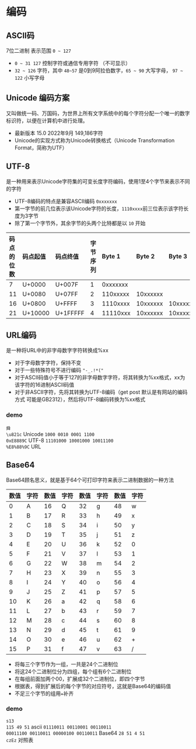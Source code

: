# 编码

## ASCII码

7位二进制  表示范围 `0 ~ 127`

* `0 ~ 31 127` 控制字符或通信专用字符 （不可显示）
* `32 ~ 126` 字符，其中 `48~57` 是0到9阿拉伯数字，`65 ~ 90` 大写字母，  `97 ~ 122` 小写字母 


## Unicode 编码方案

又叫做统一码、万国码，为世界上所有文字系统中的每个字符分配一个唯一的数字标识符，以便在计算机中进行处理。
* 最新版本  15.0   2022年9月  149,186字符
* Unicode的实现方式称为Unicode转换格式（Unicode Transformation Format，简称为UTF）

## UTF-8
是一种用来表示Unicode字符集的可变长度字符编码，使用1至4个字节来表示不同的字符
* UTF-8编码的特点是兼容ASCII编码 `0xxxxxxx`
* 第一字节的前几位表示该Unicode字符的长度，`1110xxxx`前三位表示该字符长度为3字节
* 除了第一个字节外，其余字节的头两个比特都是以 `10` 开始

|码点的位数|码点起值|码点终值|字节序列|Byte 1|Byte 2|Byte 3|Byte 4|
|:----|:----|:----|:----|:----|:----|:----|:----|
|  7|U+0000|U+007F|1|0xxxxxxx|
|11|U+0080|U+07FF|2|110xxxxx|10xxxxxx|
|16|U+0800|U+FFFF|3|1110xxxx|10xxxxxx|10xxxxxx|
|21|U+10000|U+1FFFFF|4|11110xxx|10xxxxxx|10xxxxxx|10xxxxxx|


## URL编码
是一种将URL中的非字母数字字符转换成%xx
* 对于字母数字字符，保持不变
* 对于一些特殊符号不进行编码 `"-_.!*("`
* 对于ASCII码值小于等于127的非字母数字字符，将其转换为%xx格式，xx为该字符的16进制ASCII码值
* 对于非ASCII字符，先将其转换为UTF-8编码（get post 默认是有网站的编码方式 可能是GB2312），然后将UTF-8编码转换为%xx格式

### demo
`舜`  
`\u821c` Unicode `1000 0010 0001 1100`  
`0xE8889C` UTF-8 `11101000 10001000 10011100`  
`%E8%88%9C` URL

## Base64
Base64顾名思义，就是基于64个可打印字符来表示二进制数据的一种方法

| 数值 | 字符 | 数值 | 字符 | 数值 | 字符 | 数值 | 字符 |
|----|----|----|----|----|----|----|----|
| 0  | A  | 16 | Q  | 32 | g  | 48 | w  |
| 1  | B  | 17 | R  | 33 | h  | 49 | x  |
| 2  | C  | 18 | S  | 34 | i  | 50 | y  |
| 3  | D  | 19 | T  | 35 | j  | 51 | z  |
| 4  | E  | 20 | U  | 36 | k  | 52 | 0  |
| 5  | F  | 21 | V  | 37 | l  | 53 | 1  |
| 6  | G  | 22 | W  | 38 | m  | 54 | 2  |
| 7  | H  | 23 | X  | 39 | n  | 55 | 3  |
| 8  | I  | 24 | Y  | 40 | o  | 56 | 4  |
| 9  | J  | 25 | Z  | 41 | p  | 57 | 5  |
| 10 | K  | 26 | a  | 42 | q  | 58 | 6  |
| 11 | L  | 27 | b  | 43 | r  | 59 | 7  |
| 12 | M  | 28 | c  | 44 | s  | 60 | 8  |
| 13 | N  | 29 | d  | 45 | t  | 61 | 9  |
| 14 | O  | 30 | e  | 46 | u  | 62 | +  |
| 15 | P  | 31 | f  | 47 | v  | 63 | /  |

* 将每三个字节作为一组，一共是24个二进制位
* 将这24个二进制位分为四组，每个组有6个二进制位
* 在每组前面加两个00，扩展成32个二进制位，即四个字节
* 根据表，得到扩展后的每个字节的对应符号，这就是Base64的编码值
* 不足三个字节的组用`=`补齐


### demo
`s13`  
`115 49 51` ascii `01110011 00110001 00110011`  
`00011100 00110011 00000100 00110011` Base64 `28 51 4 51`  
`czEz` 对照表